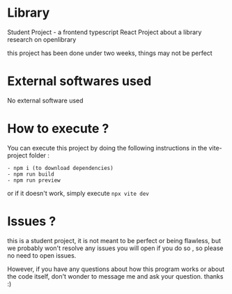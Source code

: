 # Library
Student Project - a frontend typescript React Project about a library research on openlibrary

this project has been done under two weeks, things may not be perfect

# External softwares used

No external software used

# How to execute ?

You can execute this project by doing the following instructions in the vite-project folder :

    - npm i (to download dependencies)
    - npm run build
    - npm run preview

or if it doesn't work, simply execute `npx vite dev`

# Issues ?

this is a student project, it is not meant to be perfect or being flawless, but we probably won't resolve any issues you will open if you do so , so please no need to open issues.

However, if you have any questions about how this program works or about the code itself, don't wonder to message me and ask your question. thanks :)